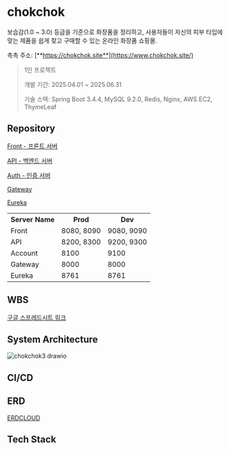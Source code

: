 # chokchok
보습감(1.0 ~ 3.0) 등급을 기준으로 화장품을 정리하고, 사용자들이 자신의 피부 타입에 맞는 제품을 쉽게 찾고 구매할 수 있는 온라인 화장품 쇼핑몰.

촉촉 주소: [**https://chokchok.site**](https://www.chokchok.site/)

> 1인 프로젝트 
>  
> 개발 기간: 2025.04.01 ~ 2025.06.31
>
> 기술 스택: Spring Boot 3.4.4, MySQL 9.2.0, Redis, Nginx, AWS EC2, ThymeLeaf 
>
  
## Repository
[Front - 프론트 서버](https://github.com/Joo-v7/chokchok-front)

[API - 백엔드 서버](https://github.com/Joo-v7/chokchok-api)

[Auth - 인증 서버](https://github.com/Joo-v7/auth)

[Gateway](https://github.com/Joo-v7/gateway)

[Eureka](https://github.com/Joo-v7/eureka)

<table>
  <tr>
    <th>Server Name</th>
    <th>Prod</th>
    <th>Dev</th>
  </tr>
  <tr>
    <td>Front</td>
    <td>8080, 8090</td>
    <td>9080, 9090</td>
  </tr>
  <tr>
    <td>API</td>
    <td>8200, 8300</td>
    <td>9200, 9300</td>
  </tr>
  <tr>
    <td>Account</td>
    <td>8100</td>
    <td>9100</td>
  </tr>
  <tr>
    <td>Gateway</td>
    <td>8000</td>
    <td>8000</td>
  </tr>
  <tr>
    <td>Eureka</td>
    <td>8761</td>
    <td>8761</td>
  </tr>
</table>

## WBS
[구글 스프레드시트 링크](https://docs.google.com/spreadsheets/d/15tp6md72q8NURvAgSezNRi1rH6H4bjVt4OmPx1WsYUg/edit?usp=sharing)


## System Architecture
![chokchok3 drawio](https://github.com/user-attachments/assets/e31edf23-eb4a-49b2-85ec-acfba2ae6304)

## CI/CD


## ERD
[ERDCLOUD](https://www.erdcloud.com/d/y4gXFxSr8BrWy3sFx)

## Tech Stack

